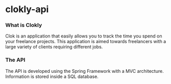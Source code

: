 # clokly-api

### What is Clokly
Clok is an application that easily allows you to track the time you spend on your freelance projects. This application is aimed towards freelancers with a large variety of clients requiring different jobs.

### The API
The API is developed using the Spring Framework with a MVC architecture. Information is stored inside a SQL database.